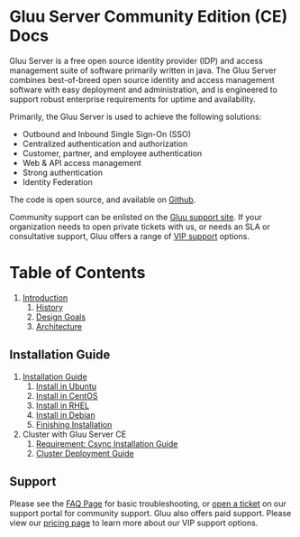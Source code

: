 # Gluu Server Community Edition (CE) Docs
Gluu Server is a free open source identity provider (IDP) and access management suite of software primarily written in java. The Gluu Server combines best-of-breed open source identity and access management software with easy deployment and administration, and is engineered to support robust enterprise requirements for uptime and availability.

Primarily, the Gluu Server is used to achieve the following solutions:
- Outbound and Inbound Single Sign-On (SSO)
- Centralized authentication and authorization
- Customer, partner, and employee authentication
- Web & API access management
- Strong authentication
- Identity Federation

The code is open source, and available on [Github](github.com/GluuFederation/).

Community support can be enlisted on the [Gluu support site](http://support.gluu.org). If your organization needs to open private tickets with us, or needs an SLA or consultative support, Gluu offers a range of [VIP support](gluu.org/pricing) options. 

# Table of Contents
1. [Introduction](introduction/index.md)
    1. [History](introduction/history.md)
    2. [Design Goals](introduction/design.md)
    3. [Architecture](introduction/architecture.md) 
## Installation Guide
1. [Installation Guide](installation-guide/index.md)
    1. [Install in Ubuntu](installation-guide/ubuntu.md)
    2. [Install in CentOS](installation-guide/centos.md)
    3. [Install in RHEL](installation-guide/rhel.md)
    4. [Install in Debian](installation-guide/debian.md)
    5. [Finishing Installation](installation-guide/setup_py.md)
2. Cluster with Gluu Server CE
    1. [Requirement: Csync Installation Guide](cluster/csync-installation.md)
    2. [Cluster Deployment Guide](cluster/index.md)
## Support
Please see the [FAQ Page](todo) for basic troubleshooting, or [open a ticket](http://support.gluu.org) on our support portal for community support. Gluu also offers paid support. Please view our [pricing page](http://gluu.org/pricing) to learn more about our VIP support options.
